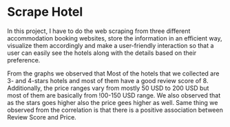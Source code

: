 # Scrape Hotel
In this project, I have to do the web scraping from three different accommodation booking websites, store the information in an efficient way, visualize them accordingly and make a user-friendly interaction so that a user can easily see the hotels along with the details based on their preference.

From the graphs we observed that Most of the hotels that we collected are 3- and 4-stars hotels and most of them have a good review score of 8. Additionally, the price ranges vary from mostly 50 USD to 200 USD but most of them are basically from !00-150 USD range. We also observed that as the stars goes higher also the price gees higher as well. Same thing we observed from the correlation is that there is a positive association between Review Score and Price.
